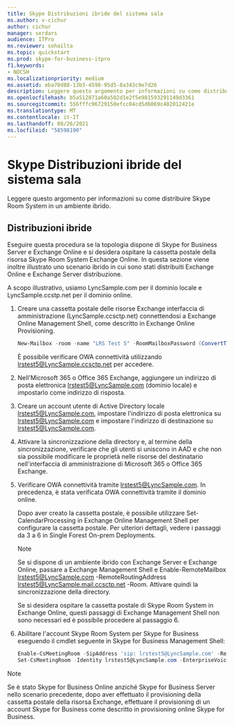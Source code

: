 ```yaml
---
title: Skype Distribuzioni ibride del sistema sala
ms.author: v-cichur
author: cichur
manager: serdars
audience: ITPro
ms.reviewer: sohailta
ms.topic: quickstart
ms.prod: skype-for-business-itpro
f1.keywords:
- NOCSH
ms.localizationpriority: medium
ms.assetid: eba70d88-13b3-4598-95d5-8a343c9e7d26
description: Leggere questo argomento per informazioni su come distribuire Skype Room System in un ambiente ibrido.
ms.openlocfilehash: b5a512871a60a502d1e2f5e981593291149d3361
ms.sourcegitcommit: 556fffc96729150efcc04cd5d6069c402012421e
ms.translationtype: MT
ms.contentlocale: it-IT
ms.lasthandoff: 08/26/2021
ms.locfileid: "58598190"
---
```

# <a name="skype-room-system-hybrid-deployments"></a>Skype Distribuzioni ibride del sistema sala

Leggere questo argomento per informazioni su come distribuire Skype Room System in un ambiente ibrido.
  
## <a name="hybrid-deployments"></a>Distribuzioni ibride

Eseguire questa procedura se la topologia dispone di Skype for Business Server e Exchange Online e si desidera ospitare la cassetta postale della risorsa Skype Room System Exchange Online. In questa sezione viene inoltre illustrato uno scenario ibrido in cui sono stati distribuiti Exchange Online e Exchange Server distribuzione.
  
A scopo illustrativo, usiamo LyncSample.com per il dominio locale e LyncSample.ccstp.net per il dominio online.
  
1. Creare una cassetta postale delle risorse Exchange interfaccia di amministrazione (LyncSample.ccsctp.net) connettendosi a Exchange Online Management Shell, come descritto in Exchange Online Provisioning.
    
   ```powershell
   New-Mailbox -room -name "LRS Test 5" -RoomMailboxPassword (ConvertTo-SecureString <password> -AsPlainText -Force) -EnableRoomMailboxAccount $true 
   ```

    È possibile verificare OWA connettività utilizzando lrstest5@LyncSample.ccsctp.net per accedere.
    
2. Nell'Microsoft 365 o Office 365 Exchange, aggiungere un indirizzo di posta elettronica lrstest5@LyncSample.com (dominio locale) e impostarlo come indirizzo di risposta.
    
3. Creare un account utente di Active Directory locale lrstest5@LyncSample.com, impostare l'indirizzo di posta elettronica su lrstest5@LyncSample.com e impostare l'indirizzo di destinazione su lrstest5@LyncSample.com.
    
4. Attivare la sincronizzazione della directory e, al termine della sincronizzazione, verificare che gli utenti si uniscono in AAD e che non sia possibile modificare le proprietà nelle risorse del destinatario nell'interfaccia di amministrazione di Microsoft 365 o Office 365 Exchange.
    
5. Verificare OWA connettività tramite lrstest5@LyncSample.com. In precedenza, è stata verificata OWA connettività tramite il dominio online.
    
    Dopo aver creato la cassetta postale, è possibile utilizzare Set-CalendarProcessing in Exchange Online Management Shell per configurare la cassetta postale. Per ulteriori dettagli, vedere i passaggi da 3 a 6 in Single Forest On-prem Deployments.
    
   > [!NOTE]
   > Se si dispone di un ambiente ibrido con Exchange Server e Exchange Online, passare a Exchange Management Shell e Enable-RemoteMailbox lrstest5@LyncSample.com -RemoteRoutingAddress lrstest5@LyncSample.mail.ccsctp.net -Room. Attivare quindi la sincronizzazione della directory. 
  
    Se si desidera ospitare la cassetta postale di Skype Room System in Exchange Online, questi passaggi di Exchange Management Shell non sono necessari ed è possibile procedere al passaggio 6.
    
6. Abilitare l'account Skype Room System per Skype for Business eseguendo il cmdlet seguente in Skype for Business Management Shell:
    
   ```powershell
   Enable-CsMeetingRoom -SipAddress 'sip: lrstest5@LyncSample.com' -RegistrarPool pool1.child.corp.LyncSample.com -Identity lrstest5@LyncSample.com
   Set-CsMeetingRoom -Identity lrstest5@LyncSample.com -EnterpriseVoiceEnabled $true
   ```

> [!NOTE]
> Se è stato Skype for Business Online anziché Skype for Business Server nello scenario precedente, dopo aver effettuato il provisioning della cassetta postale della risorsa Exchange, effettuare il provisioning di un account Skype for Business come descritto in provisioning online Skype for Business. 
  

